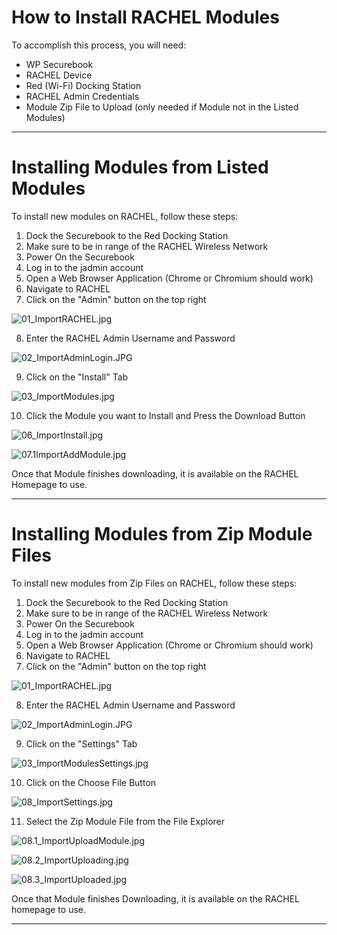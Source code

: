 # How to Install RACHEL Modules

To accomplish this process, you will need:
- WP Securebook
- RACHEL Device
- Red (Wi-Fi) Docking Station
- RACHEL Admin Credentials
- Module Zip File to Upload (only needed if Module not in the Listed Modules)

---

# Installing Modules from Listed Modules

To install new modules on RACHEL, follow these steps:
1. Dock the Securebook to the Red Docking Station
2. Make sure to be in range of the RACHEL Wireless Network
3. Power On the Securebook
4. Log in to the jadmin account
5. Open a Web Browser Application (Chrome or Chromium should work)
6. Navigate to RACHEL
7. Click on the "Admin" button on the top right

![01_ImportRACHEL.jpg](../_resources/01_ImportRACHEL.jpg)

8. Enter the RACHEL Admin Username and Password

![02_ImportAdminLogin.JPG](../_resources/02_ImportAdminLogin.JPG)

9. Click on the "Install" Tab

![03_ImportModules.jpg](../_resources/03_ImportModules.jpg)

10. Click the Module you want to Install and Press the Download Button

![06_ImportInstall.jpg](../_resources/06_ImportInstall.jpg)

![07.1ImportAddModule.jpg](../_resources/07.1ImportAddModule.jpg)

Once that Module finishes downloading, it is available on the RACHEL Homepage to use.

---

# Installing Modules from Zip Module Files

To install new modules from Zip Files on RACHEL, follow these steps:
1. Dock the Securebook to the Red Docking Station
2. Make sure to be in range of the RACHEL Wireless Network
3. Power On the Securebook
4. Log in to the jadmin account
5. Open a Web Browser Application (Chrome or Chromium should work)
6. Navigate to RACHEL
7. Click on the "Admin" button on the top right

![01_ImportRACHEL.jpg](../_resources/01_ImportRACHEL.jpg)

8. Enter the RACHEL Admin Username and Password

![02_ImportAdminLogin.JPG](../_resources/02_ImportAdminLogin.JPG)

9. Click on the "Settings" Tab

![03_ImportModulesSettings.jpg](../_resources/03_ImportModulesSettings.jpg)

10. Click on the Choose File Button

![08_ImportSettings.jpg](../_resources/08_ImportSettings.jpg)

11. Select the Zip Module File from the File Explorer

![08.1_ImportUploadModule.jpg](../_resources/08.1_ImportUploadModule.jpg)

![08.2_ImportUploading.jpg](../_resources/08.2_ImportUploading.jpg)

![08.3_ImportUploaded.jpg](../_resources/08.3_ImportUploaded.jpg)

Once that Module finishes Downloading, it is available on the RACHEL homepage to use.

---